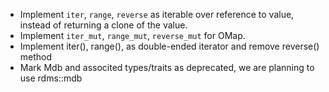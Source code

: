 * Implement `iter`, `range`, `reverse` as iterable over reference to
  value, instead of returning a clone of the value.
* Implement `iter_mut`, `range_mut`, `reverse_mut` for OMap.
* Implement iter(), range(), as double-ended iterator and remove
  reverse() method
* Mark Mdb and associted types/traits as deprecated, we are planning to
  use rdms::mdb

